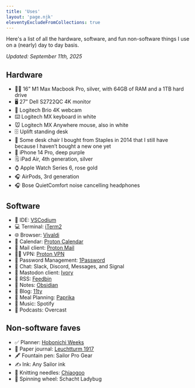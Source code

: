 ```yaml
---
title: 'Uses'
layout: 'page.njk'
eleventyExcludeFromCollections: true
---
```

Here's a list of all the hardware, software, and fun non-software things I use on a (nearly) day to day basis. 

_Updated: September 11th, 2025_

## Hardware
* 👩‍💻 16” M1 Max Macbook Pro, silver, with 64GB of RAM and a 1TB hard drive
* 🖥 27” Dell S2722QC 4K monitor
* 📸 Logitech Brio 4K webcam
* ⌨️ Logitech MX keyboard in white
* 🐭 Logitech MX Anywhere mouse, also in white
* 🗄️ Uplift standing desk
* 💺 Some desk chair I bought from Staples in 2014 that I still have because I haven’t bought a new one yet
* 📱 iPhone 14 Pro, deep purple
* 🗒️ iPad Air, 4th generation, silver
* ⌚ Apple Watch Series 6, rose gold
* 🎧 AirPods, 3rd generation
* 🎧 Bose QuietComfort noise cancelling headphones

## Software
* 🔘 IDE: [VSCodium](https://vscodium.com/)
* 💻 Terminal: [iTerm2](https://iterm2.com/)
* 🌐 Browser: [Vivaldi](https://vivaldi.com)
* 📆 Calendar: [Proton Calendar](https://proton.me/calendar)
* 📨 Mail client: [Proton Mail](https://proton.me/mail) 
* 💅🏻 VPN: [Proton VPN](https://protonvpn.com/)
* 🔐 Password Management: [1Password](https://1password.com/)
* 💬 Chat: Slack, Discord, Messages, and Signal
* 🐘 Mastodon client: [Ivory](https://tapbots.com/ivory/)
* 📖 RSS: [Feedbin](https://feedbin.com/)
* 📒 Notes: [Obsidian](https://obsidian.md)
* 📝 Blog: [11ty](https://www.11ty.dev/)
* 🍴 Meal Planning: [Paprika](https://www.paprikaapp.com/)
* 🎵 Music: Spotify
* 🎤 Podcasts: Overcast

## Non-software faves
* ✅ Planner: [Hobonichi Weeks](https://www.1101.com/store/techo/en/lineup/)
* 📔 Paper journal: [Leuchtturm 1917](https://www.leuchtturm1917.us/)
* 🖋️ Fountain pen: Sailor Pro Gear
* ✍️ Ink: Any Sailor ink
* 🧶 Knitting needles: [Chiaogoo](http://www.chiaogoo.com/)
* 🎡 Spinning wheel: Schacht Ladybug
